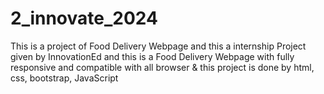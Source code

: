 # 2_innovate_2024
This is a project of Food Delivery Webpage and this a internship Project given by InnovationEd and this is a Food Delivery Webpage with fully responsive and compatible with all browser &amp; this project is done by html, css, bootstrap, JavaScript
